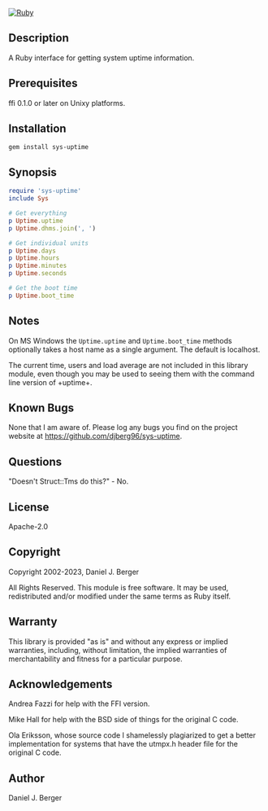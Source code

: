 [![Ruby](https://github.com/djberg96/sys-uptime/actions/workflows/ruby.yml/badge.svg)](https://github.com/djberg96/sys-uptime/actions/workflows/ruby.yml)

## Description
A Ruby interface for getting system uptime information.

## Prerequisites
ffi 0.1.0 or later on Unixy platforms.

## Installation

`gem install sys-uptime`

## Synopsis
```ruby
require 'sys-uptime'
include Sys

# Get everything
p Uptime.uptime
p Uptime.dhms.join(', ')

# Get individual units
p Uptime.days
p Uptime.hours
p Uptime.minutes
p Uptime.seconds

# Get the boot time
p Uptime.boot_time
```

## Notes
On MS Windows the `Uptime.uptime` and `Uptime.boot_time` methods optionally
takes a host name as a single argument. The default is localhost.

The current time, users and load average are not included in this library
module, even though you may be used to seeing them with the command
line version of +uptime+.

## Known Bugs
None that I am aware of. Please log any bugs you find on the project
website at https://github.com/djberg96/sys-uptime.

## Questions
"Doesn't Struct::Tms do this?" - No.
    
## License
Apache-2.0
    
## Copyright
Copyright 2002-2023, Daniel J. Berger

All Rights Reserved. This module is free software. It may be used,
redistributed and/or modified under the same terms as Ruby itself.
    
## Warranty
This library is provided "as is" and without any express or
implied warranties, including, without limitation, the implied
warranties of merchantability and fitness for a particular purpose.

## Acknowledgements
Andrea Fazzi for help with the FFI version.

Mike Hall for help with the BSD side of things for the original C code.

Ola Eriksson, whose source code I shamelessly plagiarized to get a better
implementation for systems that have the utmpx.h header file for the
original C code.

## Author
Daniel J. Berger
